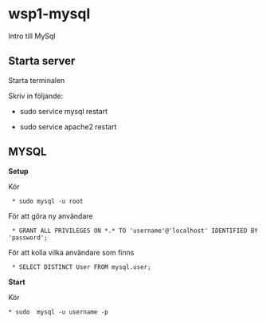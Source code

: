 # wsp1-mysql

Intro till MySql

## Starta server

 Starta terminalen 
 
 Skriv in följande:
 
   * sudo service mysql restart
    
   * sudo service apache2 restart

## MYSQL

**Setup** 

Kör 

	 * sudo mysql -u root 
	 
	 
För att göra ny användare	

	 * GRANT ALL PRIVILEGES ON *.* TO 'username'@'localhost' IDENTIFIED BY 'password';
	
För att kolla vilka användare som finns 

	 * SELECT DISTINCT User FROM mysql.user;
**Start**

Kör 

	* sudo  mysql -u username -p
